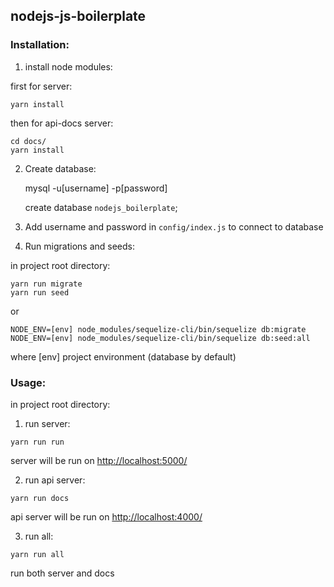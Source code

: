 ## nodejs-js-boilerplate

### Installation: 

1) install node modules:

first for server:

    yarn install
    
then for api-docs server:

    cd docs/
    yarn install

2) Create database:


    mysql -u[username] -p[password]
    
    create database `nodejs_boilerplate`;
    
3) Add username and password in `config/index.js` to connect to database
    
4) Run migrations and seeds:

in project root directory:

    yarn run migrate
    yarn run seed
    
or 

    NODE_ENV=[env] node_modules/sequelize-cli/bin/sequelize db:migrate
    NODE_ENV=[env] node_modules/sequelize-cli/bin/sequelize db:seed:all 
    
where [env] project environment (database by default)

### Usage:

in project root directory:

1) run server:

`yarn run run`

server will be run on [http://localhost:5000/](http://localhost:5000/)
    
2) run api server:
 
 `yarn run docs`
 
api server will be run on [http://localhost:4000/](http://localhost:4000/)

3) run all:

  `yarn run all`

run both server and docs